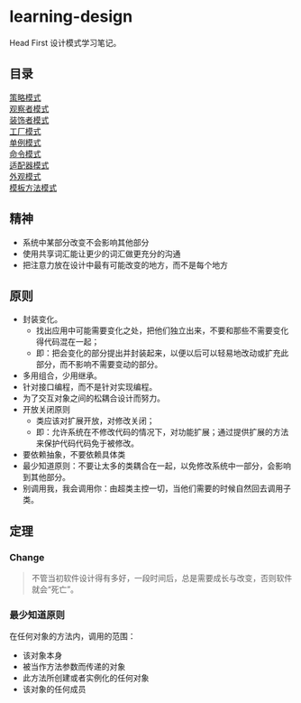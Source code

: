 # learning-design
Head First 设计模式学习笔记。

## 目录
[策略模式](https://github.com/appeondotnet/learning-design/tree/dudeping/src/Strategy)  
[观察者模式](https://github.com/appeondotnet/learning-design/tree/dudeping/src/Observer)  
[装饰者模式](https://github.com/appeondotnet/learning-design/tree/dudeping/src/Decorator)  
[工厂模式](https://github.com/appeondotnet/learning-design/tree/dudeping/src/Factory)  
[单例模式](https://github.com/appeondotnet/learning-design/tree/dudeping/src/Singleton)  
[命令模式](https://github.com/appeondotnet/learning-design/tree/dudeping/src/Command)  
[适配器模式](https://github.com/appeondotnet/learning-design/tree/dudeping/src/Adapter)  
[外观模式](https://github.com/appeondotnet/learning-design/tree/dudeping/src/Facade)  
[模板方法模式](https://github.com/appeondotnet/learning-design/tree/dudeping/src/Template)

## 精神
* 系统中某部分改变不会影响其他部分
* 使用共享词汇能让更少的词汇做更充分的沟通
* 把注意力放在设计中最有可能改变的地方，而不是每个地方

## 原则
* 封装变化。
    - 找出应用中可能需要变化之处，把他们独立出来，不要和那些不需要变化得代码混在一起；
    - 即：把会变化的部分提出并封装起来，以便以后可以轻易地改动或扩充此部分，而不影响不需要变动的部分。
* 多用组合，少用继承。
* 针对接口编程，而不是针对实现编程。
* 为了交互对象之间的松耦合设计而努力。
* 开放关闭原则
    - 类应该对扩展开放，对修改关闭；
    - 即：允许系统在不修改代码的情况下，对功能扩展；通过提供扩展的方法来保护代码代码免于被修改。
* 要依赖抽象，不要依赖具体类
* 最少知道原则：不要让太多的类耦合在一起，以免修改系统中一部分，会影响到其他部分。
* 别调用我，我会调用你：由超类主控一切，当他们需要的时候自然回去调用子类。

## 定理
### Change
> 不管当初软件设计得有多好，一段时间后，总是需要成长与改变，否则软件就会“死亡”。

### 最少知道原则
在任何对象的方法内，调用的范围：
- 该对象本身
- 被当作方法参数而传递的对象
- 此方法所创建或者实例化的任何对象
- 该对象的任何成员